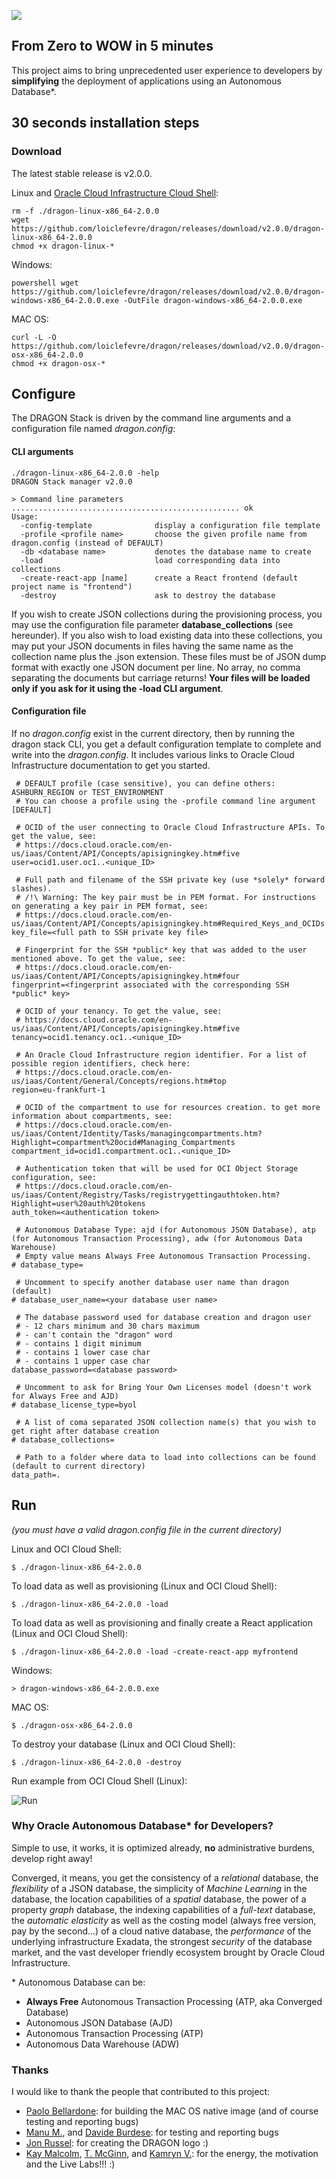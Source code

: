 ![](./www/dragon_stack.png)

## From Zero to WOW in 5 minutes
This project aims to bring unprecedented user experience to developers by __simplifying__ the deployment of applications using an Autonomous Database*. 

## 30 seconds installation steps

### Download
The latest stable release is v2.0.0.

Linux and [Oracle Cloud Infrastructure Cloud Shell](https://docs.cloud.oracle.com/en-us/iaas/Content/API/Concepts/cloudshellintro.htm):
```
rm -f ./dragon-linux-x86_64-2.0.0
wget https://github.com/loiclefevre/dragon/releases/download/v2.0.0/dragon-linux-x86_64-2.0.0
chmod +x dragon-linux-*
```
Windows:
```
powershell wget https://github.com/loiclefevre/dragon/releases/download/v2.0.0/dragon-windows-x86_64-2.0.0.exe -OutFile dragon-windows-x86_64-2.0.0.exe
```
MAC OS:
```
curl -L -O https://github.com/loiclefevre/dragon/releases/download/v2.0.0/dragon-osx-x86_64-2.0.0
chmod +x dragon-osx-*
```

## Configure

The DRAGON Stack is driven by the command line arguments and a configuration file named *dragon.config*:

#### CLI arguments

```
./dragon-linux-x86_64-2.0.0 -help
DRAGON Stack manager v2.0.0

> Command line parameters ................................................... ok
Usage:
  -config-template              display a configuration file template
  -profile <profile name>       choose the given profile name from dragon.config (instead of DEFAULT)
  -db <database name>           denotes the database name to create
  -load                         load corresponding data into collections
  -create-react-app [name]      create a React frontend (default project name is "frontend")
  -destroy                      ask to destroy the database
```

If you wish to create JSON collections during the provisioning process, you may use the configuration file parameter __database_collections__ (see hereunder). If you also wish to load existing data into these collections, you may put your JSON documents in files having the same name as the collection name plus the .json extension. These files must be of JSON dump format with exactly one JSON document per line. No array, no comma separating the documents but carriage returns! __Your files will be loaded only if you ask for it using the -load CLI argument__.  

#### Configuration file

If no *dragon.config* exist in the current directory, then by running the dragon stack CLI, you get a default configuration template to complete and write into the *dragon.config*. It includes various links to Oracle Cloud Infrastructure documentation to get you started. 

```
 # DEFAULT profile (case sensitive), you can define others: ASHBURN_REGION or TEST_ENVIRONMENT
 # You can choose a profile using the -profile command line argument
[DEFAULT]

 # OCID of the user connecting to Oracle Cloud Infrastructure APIs. To get the value, see:
 # https://docs.cloud.oracle.com/en-us/iaas/Content/API/Concepts/apisigningkey.htm#five
user=ocid1.user.oc1..<unique_ID>

 # Full path and filename of the SSH private key (use *solely* forward slashes).
 # /!\ Warning: The key pair must be in PEM format. For instructions on generating a key pair in PEM format, see:
 # https://docs.cloud.oracle.com/en-us/iaas/Content/API/Concepts/apisigningkey.htm#Required_Keys_and_OCIDs
key_file=<full path to SSH private key file>

 # Fingerprint for the SSH *public* key that was added to the user mentioned above. To get the value, see:
 # https://docs.cloud.oracle.com/en-us/iaas/Content/API/Concepts/apisigningkey.htm#four
fingerprint=<fingerprint associated with the corresponding SSH *public* key>

 # OCID of your tenancy. To get the value, see:
 # https://docs.cloud.oracle.com/en-us/iaas/Content/API/Concepts/apisigningkey.htm#five
tenancy=ocid1.tenancy.oc1..<unique_ID>

 # An Oracle Cloud Infrastructure region identifier. For a list of possible region identifiers, check here:
 # https://docs.cloud.oracle.com/en-us/iaas/Content/General/Concepts/regions.htm#top
region=eu-frankfurt-1

 # OCID of the compartment to use for resources creation. to get more information about compartments, see:
 # https://docs.cloud.oracle.com/en-us/iaas/Content/Identity/Tasks/managingcompartments.htm?Highlight=compartment%20ocid#Managing_Compartments
compartment_id=ocid1.compartment.oc1..<unique_ID>

 # Authentication token that will be used for OCI Object Storage configuration, see:
 # https://docs.cloud.oracle.com/en-us/iaas/Content/Registry/Tasks/registrygettingauthtoken.htm?Highlight=user%20auth%20tokens
auth_token=<authentication token>

 # Autonomous Database Type: ajd (for Autonomous JSON Database), atp (for Autonomous Transaction Processing), adw (for Autonomous Data Warehouse)
 # Empty value means Always Free Autonomous Transaction Processing.
# database_type=

 # Uncomment to specify another database user name than dragon (default)
# database_user_name=<your database user name>

 # The database password used for database creation and dragon user
 # - 12 chars minimum and 30 chars maximum
 # - can't contain the "dragon" word
 # - contains 1 digit minimum
 # - contains 1 lower case char
 # - contains 1 upper case char
database_password=<database password>

 # Uncomment to ask for Bring Your Own Licenses model (doesn't work for Always Free and AJD)
# database_license_type=byol

 # A list of coma separated JSON collection name(s) that you wish to get right after database creation
# database_collections=

 # Path to a folder where data to load into collections can be found (default to current directory)
data_path=.
```


## Run
*(you must have a valid dragon.config file in the current directory)*

Linux and OCI Cloud Shell:
```
$ ./dragon-linux-x86_64-2.0.0
```

To load data as well as provisioning (Linux and OCI Cloud Shell):
```
$ ./dragon-linux-x86_64-2.0.0 -load
```

To load data as well as provisioning and finally create a React application (Linux and OCI Cloud Shell):
```
$ ./dragon-linux-x86_64-2.0.0 -load -create-react-app myfrontend
```

Windows:
```
> dragon-windows-x86_64-2.0.0.exe
```

MAC OS:
```
$ ./dragon-osx-x86_64-2.0.0
```

To destroy your database (Linux and OCI Cloud Shell):
```
$ ./dragon-linux-x86_64-2.0.0 -destroy
```

Run example from OCI Cloud Shell (Linux):

![Run](./www/dragon_cloud_shell.gif)

### Why Oracle Autonomous Database* for Developers?

Simple to use, it works, it is optimized already, __no__ administrative burdens, develop right away!

Converged, it means, you get the consistency of a _relational_ database, the _flexibility_ of a JSON database, the simplicity of _Machine Learning_ in the database, the location capabilities of a _spatial_ database, the power of a property _graph_ database, the indexing capabilities of a _full-text_ database, the _automatic elasticity_ as well as the costing model (always free version, pay by the second...) of a cloud native database, the _performance_ of the underlying infrastructure Exadata, the strongest _security_ of the database market, and the vast developer friendly ecosystem brought by Oracle Cloud Infrastructure.

 
 \* Autonomous Database can be:
 - __Always Free__ Autonomous Transaction Processing (ATP, aka Converged Database)
 - Autonomous JSON Database (AJD)
 - Autonomous Transaction Processing (ATP)
 - Autonomous Data Warehouse (ADW)


### Thanks
I would like to thank the people that contributed to this project:
- [Paolo Bellardone](https://github.com/paolobellardone): for building the MAC OS native image (and of course testing and reporting bugs)
- [Manu M.](https://github.com/mmanu-gh), and [Davide Burdese](https://github.com/davideburdese): for testing and reporting bugs
- [Jon Russel](https://github.com/jon-russell): for creating the DRAGON logo :)
- [Kay Malcolm](https://github.com/kaymalcolm), [T. McGinn](https://github.com/tmcginn), and [Kamryn V.](https://github.com/kamryn-v): for the energy, the motivation and the Live Labs!!! :) 
